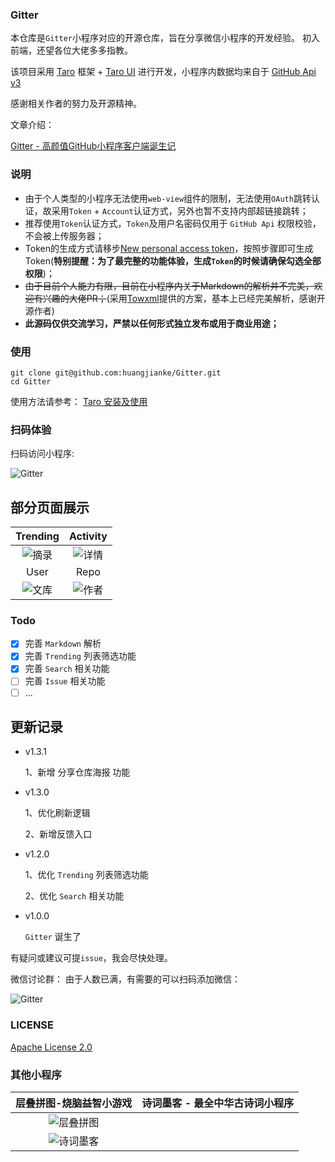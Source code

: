 ### Gitter
本仓库是`Gitter`小程序对应的开源仓库，旨在分享微信小程序的开发经验。
初入前端，还望各位大佬多多指教。

该项目采用 [Taro](https://taro.aotu.io/) 框架 + [Taro UI](https://taro-ui.aotu.io) 进行开发，小程序内数据均来自于 [GitHub Api v3](https://developer.github.com/v3/)


感谢相关作者的努力及开源精神。

文章介绍：

[Gitter - 高颜值GitHub小程序客户端诞生记](https://juejin.im/post/5c4c738ce51d4525211c129b)

### 说明

- 由于个人类型的小程序无法使用`web-view`组件的限制，无法使用`OAuth`跳转认证，故采用`Token` + `Account`认证方式，另外也暂不支持内部超链接跳转；
- 推荐使用`Token`认证方式，`Token`及用户名密码仅用于 `GitHub Api` 权限校验，不会被上传服务器；
- Token的生成方式请移步[New personal access token](https://github.com/settings/tokens/new)，按照步骤即可生成Token(**特别提醒：为了最完整的功能体验，生成`Token`的时候请确保勾选全部权限**)；
- ~~由于目前个人能力有限，目前在小程序内关于Markdown的解析并不完美，欢迎有兴趣的大佬PR；~~(采用[Towxml](https://github.com/sbfkcel/towxml)提供的方案，基本上已经完美解析，感谢开源作者)
- **此源码仅供交流学习，严禁以任何形式独立发布或用于商业用途；**

### 使用

``` 
git clone git@github.com:huangjianke/Gitter.git
cd Gitter
```
使用方法请参考：
[Taro 安装及使用](https://nervjs.github.io/taro/docs/GETTING-STARTED.html)

### 扫码体验

扫码访问小程序:

![Gitter](https://raw.githubusercontent.com/huangjianke/Gitter/master/images/code.png)

## 部分页面展示
|Trending|Activity|
| :---: | :---: |
|![摘录](https://raw.githubusercontent.com/huangjianke/Gitter/master/images/img00.png) | ![详情](https://raw.githubusercontent.com/huangjianke/Gitter/master/images/img01.png)|
|User|Repo|
|![文库](https://raw.githubusercontent.com/huangjianke/Gitter/master/images/img02.png) | ![作者](https://raw.githubusercontent.com/huangjianke/Gitter/master/images/img03.png)|

### Todo

- [x] 完善 `Markdown` 解析
- [x] 完善 `Trending` 列表筛选功能
- [x] 完善 `Search` 相关功能
- [ ] 完善 `Issue` 相关功能
- [ ] ...

## 更新记录

- v1.3.1

  1、新增 分享仓库海报 功能
 
- v1.3.0

  1、优化刷新逻辑
  
  2、新增反馈入口
  
- v1.2.0

  1、优化 `Trending` 列表筛选功能
  
  2、优化 `Search` 相关功能
  
- v1.0.0

  `Gitter` 诞生了


有疑问或建议可提`issue`，我会尽快处理。

微信讨论群：
由于人数已满，有需要的可以扫码添加微信：


![Gitter](https://raw.githubusercontent.com/huangjianke/Gitter/master/images/WeChat.png)


### LICENSE

[Apache License 2.0](./LICENSE)


### 其他小程序

|层叠拼图-烧脑益智小游戏|诗词墨客 - 最全中华古诗词小程序|
| :---: | :---: |
|![层叠拼图](https://user-images.githubusercontent.com/8692455/64031830-cf3fed80-cb7b-11e9-96cd-49f402427174.png)
 |![诗词墨客](https://raw.githubusercontent.com/huangjianke/weapp-poem/master/images/code.png)|
